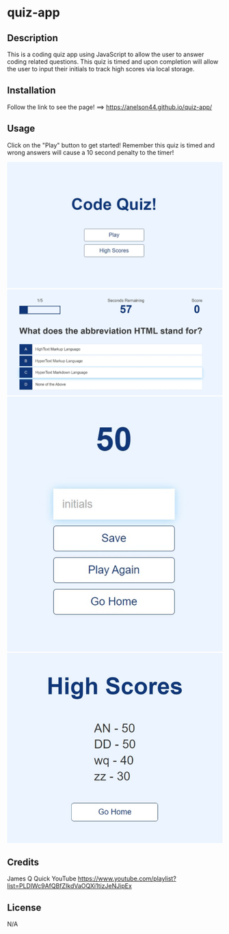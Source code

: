 # quiz-app

## Description

This is a coding quiz app using JavaScript to allow the user to answer coding related questions. This 
quiz is timed and upon completion will allow the user to input their initials to track high scores via local storage. 

## Installation

Follow the link to see the page! ==> https://anelson44.github.io/quiz-app/

## Usage

Click on the "Play" button to get started! Remember this quiz is timed and wrong answers will cause a 10 second penalty to the timer!

![Home Screen](./Images/Home-Screen.jpg)
![Quiz Screen](./images/Quiz-Screen.jpg)
![Score Input Screen](./images/ScoreInput-Sceen.jpg)
![HighScore Screen](./images/HighScores-Screen.jpg)
   
## Credits

James Q Quick YouTube
https://www.youtube.com/playlist?list=PLDlWc9AfQBfZIkdVaOQXi1tizJeNJipEx

## License
N/A